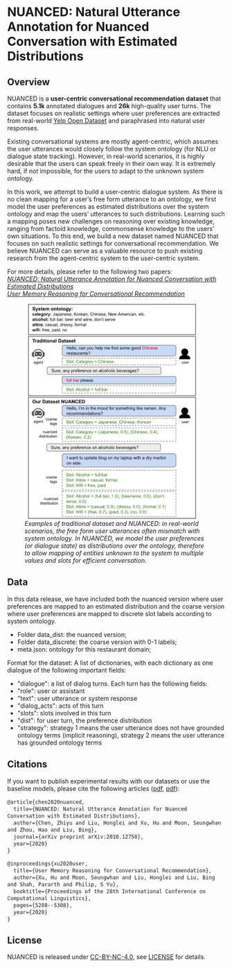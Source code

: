 # NUANCED: Natural Utterance Annotation for Nuanced Conversation with Estimated Distributions

## Overview

NUANCED is a **user-centric conversational recommendation dataset** that contains **5.1k** annotated dialogues and **26k** high-quality user turns. The dataset focuses on realistic settings where user preferences are extracted from real-world [Yelp Open Dataset](https://www.yelp.com/dataset) and paraphrased into natural user responses. 

Existing conversational systems are mostly agent-centric, which assumes the user utterances would closely follow the system ontology (for NLU or dialogue state tracking). However, in real-world scenarios, it is highly desirable that the users can speak freely in their own way. It is extremely hard, if not impossible, for the users to adapt to the unknown system ontology. 

In this work, we attempt to build a user-centric dialogue system. As there is no clean mapping for a user’s free form utterance to an ontology, we first model the user preferences as estimated distributions over the system ontology and map the users’ utterances to such distributions. Learning such a mapping poses new challenges on reasoning over existing knowledge, ranging from factoid knowledge, commonsense knowledge to the users’ own situations. To this end, we build a new dataset named NUANCED that focuses on such realistic settings for conversational recommendation. We believe NUANCED can serve as a valuable resource to push existing research from the agent-centric system to the user-centric system.

For more details, please refer to the following two papers:  
*[NUANCED: Natural Utterance Annotation for Nuanced Conversation with Estimated Distributions](https://arxiv.org/pdf/2010.12758.pdf)*   
*[User Memory Reasoning for Conversational Recommendation](https://aclanthology.org/2020.coling-main.463.pdf)*  

<figure>
<img src="./nuanced_example.png" width="400" alt="Examples of traditional dataset and NUANCED" align="center"> 
<figcaption><i>Examples of traditional dataset and NUANCED: in real-world scenarios, the free form user utterances often mismatch with system ontology. In NUANCED, we model the user preferences (or dialogue state) as distributions over the ontology, therefore to allow mapping of entities unknown to the system to multiple values and slots for efficient conversation.</i></figcaption> 
</figure>


## Data

In this data release, we have included both the nuanced version where user preferences are mapped to an estimated distribution and the coarse version where user preferences are mapped to discrete slot labels according to system ontology. 

- Folder data_dist: the nuanced version;
- Folder data_discrete: the coarse version with 0-1 labels;
- meta.json: ontology for this restaurant domain;


Format for the dataset:
A list of dictionaries, with each dictionary as one dialogue of the following important fields:

- "dialogue": a list of dialog turns. Each turn has the following fields:
- "role": user or assistant
- "text": user utterance or system response
- "dialog_acts": acts of this turn
- "slots": slots involved in this turn
- "dist": for user turn, the preference distribution
- "strategy": strategy 1 means the user utterance does not have grounded ontology terms (implicit reasoning), strategy 2 means the user utterance has grounded ontology terms


## Citations

If you want to publish experimental results with our datasets or use the baseline models, please cite the following articles ([pdf](https://arxiv.org/pdf/2010.12758.pdf), [pdf](https://aclanthology.org/2020.coling-main.463.pdf)):
```
@article{chen2020nuanced,
  title={NUANCED: Natural Utterance Annotation for Nuanced Conversation with Estimated Distributions},
  author={Chen, Zhiyu and Liu, Honglei and Xu, Hu and Moon, Seungwhan and Zhou, Hao and Liu, Bing},
  journal={arXiv preprint arXiv:2010.12758},
  year={2020}
}
```
```
@inproceedings{xu2020user,
  title={User Memory Reasoning for Conversational Recommendation},
  author={Xu, Hu and Moon, Seungwhan and Liu, Honglei and Liu, Bing and Shah, Pararth and Philip, S Yu},
  booktitle={Proceedings of the 28th International Conference on Computational Linguistics},
  pages={5288--5308},
  year={2020}
}
```

## License

NUANCED is released under [CC-BY-NC-4.0](https://creativecommons.org/licenses/by-nc/4.0/), see [LICENSE](LICENSE) for details.


